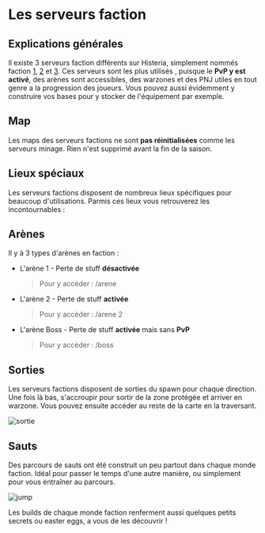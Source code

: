 # Les serveurs faction

## Explications générales
Il existe 3 serveurs faction différents sur Histeria, simplement nommés faction [1](https://histeria.fr/wiki/mondes/faction1), [2](https://histeria.fr/wiki/mondes/faction2) et [3](https://histeria.fr/wiki/mondes/faction3). Ces serveurs sont les plus utilisés , puisque le __PvP y est activé__, des arènes sont accessibles, des warzones et des PNJ utiles en tout genre a la progression des joueurs. Vous pouvez aussi évidemment y construire vos bases pour y stocker de l'équipement par exemple.

## Map
Les maps des serveurs factions ne sont __pas réinitialisées__ comme les serveurs minage. Rien n'est supprimé avant la fin de la saison.


## Lieux spéciaux
Les serveurs factions disposent de nombreux lieux spécifiques pour beaucoup d'utilisations. Parmis ces lieux vous retrouverez les incontournables :

## Arènes
Il y à 3 types d'arènes en faction :
+ L'arène 1 - Perte de stuff __désactivée__

    > Pour y accéder : /arene
+ L'arène 2 - Perte de stuff __activée__

    >Pour y accéder : /arene 2

+ L'arène Boss - Perte de stuff __activée__ mais sans __PvP__

    >Pour y accéder : /boss
## Sorties
Les serveurs factions disposent de sorties du spawn pour chaque direction. Une fois là bas, s'accroupir pour sortir de la zone protégée et arriver en warzone. Vous pouvez ensuite accéder au reste de la carte en la traversant.

![sortie](https://raw.githubusercontent.com/HisteriaMC/histeria-wiki/main/.assets/pictures/sorties-faction.png)

## Sauts
Des parcours de sauts ont été construit un peu partout dans chaque monde faction. Idéal pour passer le temps d'une autre manière, ou simplement pour vous entraîner au parcours.

![jump](https://raw.githubusercontent.com/HisteriaMC/histeria-wiki/main/.assets/pictures/jump.png)

Les builds de chaque monde faction renferment aussi quelques petits secrets ou easter eggs, a vous de les découvrir !
